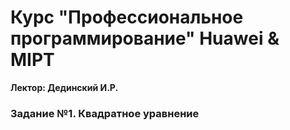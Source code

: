# Курс "Профессиональное программирование" Huawei & MIPT

**Лектор: Дединский И.Р.**

### Задание №1. Квадратное уравнение
